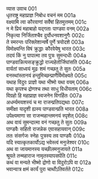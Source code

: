 व्यास उवाच	001  
धृतराष्ट्र महाप्राज्ञ निबोध वचनं मम	001a  
वक्ष्यामि त्वा कौरवाणां सर्वेषां हितमुत्तमम्	001c  
न मे प्रियं महाबाहो यद्गताः पाण्डवा वनम्	002a  
निकृत्या निर्जिताश्चैव दुर्योधनवशानुगैः	002c  
ते स्मरन्तः परिक्लेशान्वर्षे पूर्णे त्रयोदशे	003a  
विमोक्ष्यन्ति विषं क्रुद्धाः कौरवेयेषु भारत	003c  
तदयं किं नु पापात्मा तव पुत्रः सुमन्दधीः	004a  
पाण्डवान्नित्यसङ्क्रुद्धो राज्यहेतोर्जिघांसति	004c  
वार्यतां साध्वयं मूढः शमं गच्छतु ते सुतः	005a  
वनस्थांस्तानयं हन्तुमिच्छन्प्राणैर्विमोक्ष्यते	005c  
यथाह विदुरः प्राज्ञो यथा भीष्मो यथा वयम्	006a  
यथा कृपश्च द्रोणश्च तथा साधु विधीयताम्	006c  
विग्रहो हि महाप्राज्ञ स्वजनेन विगर्हितः	007a  
अधर्म्यमयशस्यं च मा राजन्प्रतिपद्यथाः	007c  
समीक्षा यादृशी ह्यस्य पाण्डवान्प्रति भारत	008a  
उपेक्ष्यमाणा सा राजन्महान्तमनयं स्पृशेत्	008c  
अथ वायं सुमन्दात्मा वनं गच्छतु ते सुतः	009a  
पाण्डवैः सहितो राजन्नेक एवासहायवान्	009c  
ततः संसर्गजः स्नेहः पुत्रस्य तव पाण्डवैः	010a  
यदि स्यात्कृतकार्योऽद्य भवेस्त्वं मनुजेश्वर	010c  
अथ वा जायमानस्य यच्छीलमनुजायते	011a  
श्रूयते तन्महाराज नामृतस्यापसर्पति	011c  
कथं वा मन्यते भीष्मो द्रोणो वा विदुरोऽपि वा	012a  
भवान्वात्र क्षमं कार्यं पुरा चार्थोऽतिवर्तते	012c  
